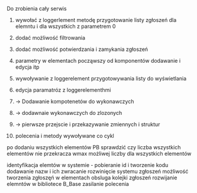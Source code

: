 Do zrobienia cały serwis


1. wywołać z loggerlement metodę przygotowanie listy zgłoszeń dla elemntu i dla wszystkich z parametrem 0
2. dodać możliwość filtrowania
3. dodać możliwość potwierdzania i zamykania zgłoszeń

4. parametry w elementach począwszy od komponentów dodawanie i edycja itp
5. wywoływanie z loggerelement przygotowywania listy do wyświetlania
6. edycja paramatróz z loggerelementhmi 

7. -> Dodawanie kompotenetów do wykonawczych
8. -> dodawnaie wykonawczych do zlozonych

9. -> pierwsze przejscie i przekazywanie zmiennych i struktur
10. polecenia i metody wywoływane co cykl

po dodaniu wszystkich elementów PB sprawdzić czy liczba wszystkich elementów nie przekracza wmax możliwej liczby dla wszystkich elementów


identyfikacja elemtów w systemie - pobieranie id i tworzenie kodu dodawanie nazw i ich zwracanie 
rozwinięcie systemu zgłoszeń 
    możliwość tworzenia zgłoszęń w elementach
    obsluga kolejki zgłoszeń
rozwijanie elemntów w bibliotece B_Base
    zasilanie 
    polecenia
    